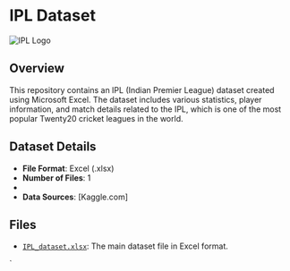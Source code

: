 # IPL Dataset

![IPL Logo]([link_to_ipl_logo.png](https://th.bing.com/th/id/R.525f81a1f11a7e222bc30300289dc2e5?rik=Gtkyxs2yqWst%2bg&riu=http%3a%2f%2fwww.pngall.com%2fwp-content%2fuploads%2f2017%2f04%2fIndian-Premier-League-Logo-2017.png&ehk=mxAcj99okuQooSolvyLdjfEOxLCVEjjbLWpfG45Swb8%3d&risl=&pid=ImgRaw&r=0))

## Overview

This repository contains an IPL (Indian Premier League) dataset created using Microsoft Excel. The dataset includes various statistics, player information, and match details related to the IPL, which is one of the most popular Twenty20 cricket leagues in the world.

## Dataset Details

- **File Format**: Excel (.xlsx)
- **Number of Files**: 1
- 
- **Data Sources**: [Kaggle.com]

## Files

- [`IPL_dataset.xlsx`](link_to_dataset): The main dataset file in Excel format.




`
